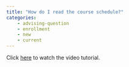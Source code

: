 ```yaml
---
title: "How do I read the course schedule?"
categories:
    - advising-question
    - enrollment
    - new
    - current
---
```

Click [here](https://www.youtube.com/watch?v=kXASZ-B1dag&list=PLJaDikPrGSb_mpG9SV7nTlPpBwS6kNwDE&index=9) to watch the video tutorial.
